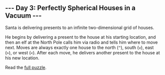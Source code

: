 ## --- Day 3: Perfectly Spherical Houses in a Vacuum ---
Santa is delivering presents to an infinite two-dimensional grid of houses.

He begins by delivering a present to the house at his starting location, and then an elf at the North Pole calls him via radio and tells him where to move next.  Moves are always exactly one house to the north (`^`), south (`v`), east (`>`), or west (`<`).  After each move, he delivers another present to the house at his new location.

Read the [full puzzle](https://adventofcode.com/2015/day/3).